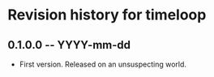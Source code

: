 # Revision history for timeloop

## 0.1.0.0  -- YYYY-mm-dd

* First version. Released on an unsuspecting world.
